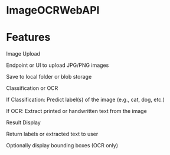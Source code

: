 # ImageOCRWebAPI
# Features
Image Upload

Endpoint or UI to upload JPG/PNG images

Save to local folder or blob storage

Classification or OCR

If Classification: Predict label(s) of the image (e.g., cat, dog, etc.)

If OCR: Extract printed or handwritten text from the image

Result Display

Return labels or extracted text to user

Optionally display bounding boxes (OCR only)
